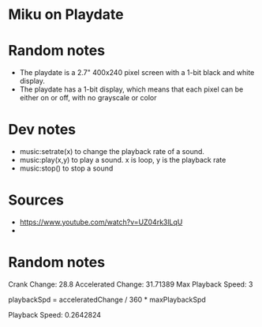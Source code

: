 # Miku on Playdate

# Random notes
- The playdate is a 2.7" 400x240 pixel screen with a 1-bit black and white display.
- The playdate has a 1-bit display, which means that each pixel can be either on or off, with no grayscale or color

# Dev notes
- music:setrate(x) to change the playback rate of a sound. 
- music:play(x,y) to play a sound. x is loop, y is the playback rate
- music:stop() to stop a sound


# Sources
- https://www.youtube.com/watch?v=UZ04rk3lLqU
- 

# Random notes

Crank Change: 28.8
Accelerated Change: 31.71389
Max Playback Speed: 3

playbackSpd = acceleratedChange / 360 * maxPlaybackSpd

Playback Speed: 0.2642824
